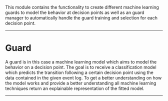 This module contains the functionality to create different machine learning guards to model the behavior at decision points as well as an guard manager to automatically handle the guard training and selection for each decision point.

---
# Guard #
A guard is in this case a machine learning model which aims to model the behavior on a decision point. The goal is to receive a classification model which predicts the transition following a certain decision point using the data contained in the given event log. To get a better understanding on how the model works and provide a better understanding all machine learning techniques return an explainable representation of the fitted model. 

---